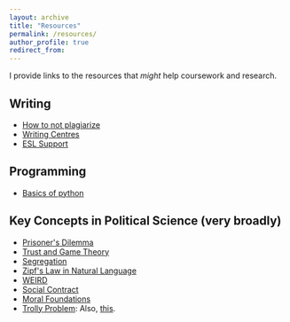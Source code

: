 ```yaml
---
layout: archive
title: "Resources"
permalink: /resources/
author_profile: true
redirect_from:
---
```


I provide links to the resources that *might* help coursework and research.


## Writing
- [How to not plagiarize](http://advice.writing.utoronto.ca/using-sources/how-not-to-plagiarize/)
- [Writing Centres](http://writing.utoronto.ca/writing-centres/arts-and-science/)
- [ESL Support](http://www.artsci.utoronto.ca/current/advising/ell)

## Programming
- [Basics of python](https://www.youtube.com/playlist?list=PLlRFEj9H3Oj7Bp8-DfGpfAfDBiblRfl5p)

## Key Concepts in Political Science (very broadly)
- [Prisoner's Dilemma](https://www.youtube.com/watch?v=p3Uos2fzIJ0)
- [Trust and Game Theory](http://ncase.me/trust/)
- [Segregation](http://ncase.me/polygons/)
- [Zipf's Law in Natural Language](https://youtu.be/fCn8zs912OE)
- [WEIRD](https://blogs.scientificamerican.com/primate-diaries/the-weird-evolution-of-human-psychology/)
- [Social Contract](https://www.youtube.com/watch?v=ttu8va9_x1g)
- [Moral Foundations](https://www.ted.com/talks/jonathan_haidt_on_the_moral_mind)
- [Trolly Problem](https://www.youtube.com/watch?v=-N_RZJUAQY4): Also, [this](http://i0.kym-cdn.com/entries/icons/original/000/000/727/DenshaDeD_ch01p16-17.png).
